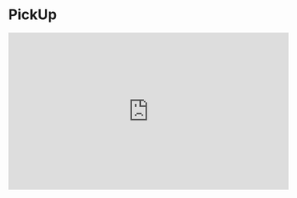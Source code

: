 # PickUp
<iframe width="560" height="315" src="https://www.youtube.com/embed/AfkHb95Y1RM" frameborder="0" allow="accelerometer; autoplay; encrypted-media; gyroscope; picture-in-picture" allowfullscreen></iframe>